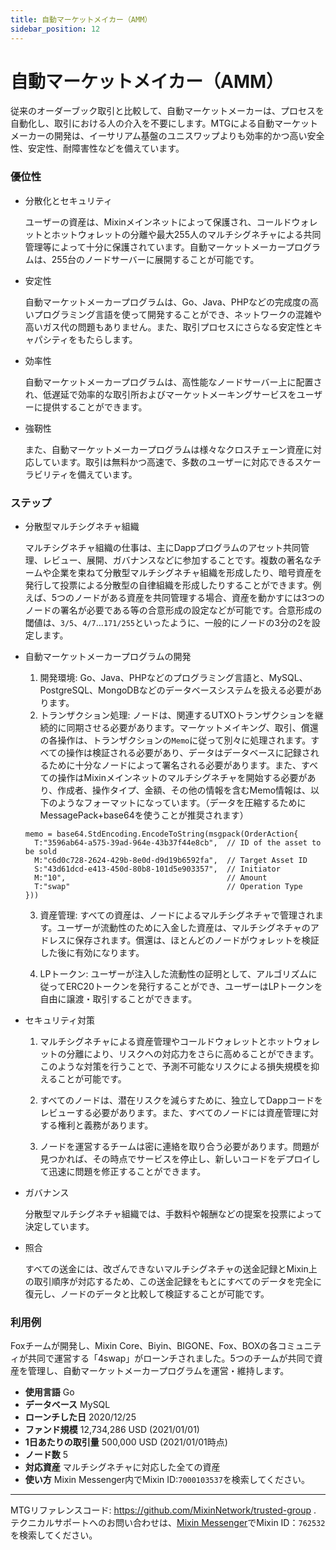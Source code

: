 ```yaml
---
title: 自動マーケットメイカー（AMM）
sidebar_position: 12
---
```


# 自動マーケットメイカー（AMM）

従来のオーダーブック取引と比較して、自動マーケットメーカーは、プロセスを自動化し、取引における人の介入を不要にします。MTGによる自動マーケットメーカーの開発は、イーサリアム基盤のユニスワップよりも効率的かつ高い安全性、安定性、耐障害性などを備えています。

### 優位性

- 分散化とセキュリティ

  ユーザーの資産は、Mixinメインネットによって保護され、コールドウォレットとホットウォレットの分離や最大255人のマルチシグネチャによる共同管理等によって十分に保護されています。自動マーケットメーカープログラムは、255台のノードサーバーに展開することが可能です。

- 安定性

  自動マーケットメーカープログラムは、Go、Java、PHPなどの完成度の高いプログラミング言語を使って開発することができ、ネットワークの混雑や高いガス代の問題もありません。また、取引プロセスにさらなる安定性とキャパシティをもたらします。

- 効率性

  自動マーケットメーカープログラムは、高性能なノードサーバー上に配置され、低遅延で効率的な取引所およびマーケットメーキングサービスをユーザーに提供することができます。
  

- 強靭性

  また、自動マーケットメーカープログラムは様々なクロスチェーン資産に対応しています。取引は無料かつ高速で、多数のユーザーに対応できるスケーラビリティを備えています。

### ステップ

- 分散型マルチシグネチャ組織

  マルチシグネチャ組織の仕事は、主にDappプログラムのアセット共同管理、レビュー、展開、ガバナンスなどに参加することです。複数の著名なチームや企業を束ねて分散型マルチシグネチャ組織を形成したり、暗号資産を発行して投票による分散型の自律組織を形成したりすることができます。例えば、5つのノードがある資産を共同管理する場合、資産を動かすには3つのノードの署名が必要である等の合意形成の設定などが可能です。合意形成の閾値は、`3/5`、`4/7`...`171/255`といったように、一般的にノードの3分の2を設定します。

- 自動マーケットメーカープログラムの開発

  1. 開発環境: Go、Java、PHPなどのプログラミング言語と、MySQL、PostgreSQL、MongoDBなどのデータベースシステムを扱える必要があります。
  2. トランザクション処理: ノードは、関連するUTXOトランザクションを継続的に同期させる必要があります。マーケットメイキング、取引、償還の各操作は、トランザクションの`Memo`に従って別々に処理されます。すべての操作は検証される必要があり、データはデータベースに記録されるために十分なノードによって署名される必要があります。また、すべての操作はMixinメインネットのマルチシグネチャを開始する必要があり、作成者、操作タイプ、金額、その他の情報を含むMemo情報は、以下のようなフォーマットになっています。（データを圧縮するためにMessagePack+base64を使うことが推奨されます）

  ```golang
  memo = base64.StdEncoding.EncodeToString(msgpack(OrderAction{
    T:"3596ab64-a575-39ad-964e-43b37f44e8cb",  // ID of the asset to be sold
    M:"c6d0c728-2624-429b-8e0d-d9d19b6592fa",  // Target Asset ID
    S:"43d61dcd-e413-450d-80b8-101d5e903357",  // Initiator
    M:"10",                                    // Amount
    T:"swap"                                   // Operation Type
  }))
  ```
  3. 資産管理: すべての資産は、ノードによるマルチシグネチャで管理されます。ユーザーが流動性のために入金した資産は、マルチシグネチャのアドレスに保存されます。償還は、ほとんどのノードがウォレットを検証した後に有効になります。

  4. LPトークン: ユーザーが注入した流動性の証明として、アルゴリズムに従ってERC20トークンを発行することができ、ユーザーはLPトークンを自由に譲渡・取引することができます。

- セキュリティ対策

  1. マルチシグネチャによる資産管理やコールドウォレットとホットウォレットの分離により、リスクへの対応力をさらに高めることができます。このような対策を行うことで、予測不可能なリスクによる損失規模を抑えることが可能です。

  2. すべてのノードは、潜在リスクを減らすために、独立してDappコードをレビューする必要があります。また、すべてのノードには資産管理に対する権利と義務があります。

  3. ノードを運営するチームは密に連絡を取り合う必要があります。問題が見つかれば、その時点でサービスを停止し、新しいコードをデプロイして迅速に問題を修正することができます。

- ガバナンス

  分散型マルチシグネチャ組織では、手数料や報酬などの提案を投票によって決定しています。

- 照合

  すべての送金には、改ざんできないマルチシグネチャの送金記録とMixin上の取引順序が対応するため、この送金記録をもとにすべてのデータを完全に復元し、ノードのデータと比較して検証することが可能です。

### 利用例

Foxチームが開発し、Mixin Core、Biyin、BIGONE、Fox、BOXの各コミュニティが共同で運営する「4swap」がローンチされました。5つのチームが共同で資産を管理し、自動マーケットメーカープログラムを運営・維持します。

- **使用言語** Go
- **データベース** MySQL
- **ローンチした日** 2020/12/25
- **ファンド規模** 12,734,286 USD (2021/01/01)
- **1日あたりの取引量** 500,000 USD (2021/01/01時点)
- **ノード数** 5
- **対応資産** マルチシグネチャに対応した全ての資産
- **使い方** Mixin Messenger内でMixin ID:`7000103537`を検索してください。


---
MTGリファレンスコード: https://github.com/MixinNetwork/trusted-group . テクニカルサポートへのお問い合わせは、[Mixin Messenger](https://w3c.group/c/1609251387450619)でMixin ID：`762532`を検索してください。
